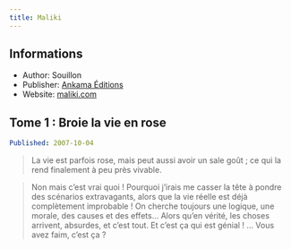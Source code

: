 ```yaml
---
title: Maliki
---
```


## Informations

- Author: Souillon
- Publisher: [Ankama Éditions]
- Website: [maliki.com][Maliki]

## Tome 1 : Broie la vie en rose

``` yaml
Published: 2007-10-04
```

> La vie est parfois rose, mais peut aussi avoir un sale goût ;
> ce qui la rend finalement à peu près vivable.

> Non mais c’est vrai quoi !  Pourquoi j’irais me casser la tête à pondre des
> scénarios extravagants, alors que la vie réelle est déjà complètement improbable !
> On cherche toujours une logique, une morale, des causes et des effets…
> Alors qu’en vérité, les choses arrivent, absurdes, et c’est tout.
> Et c’est ça qui est génial ! …
> Vous avez faim, c’est ça ?

[Maliki]: http://maliki.com
[Ankama Éditions]: http://ankama-editions.com
